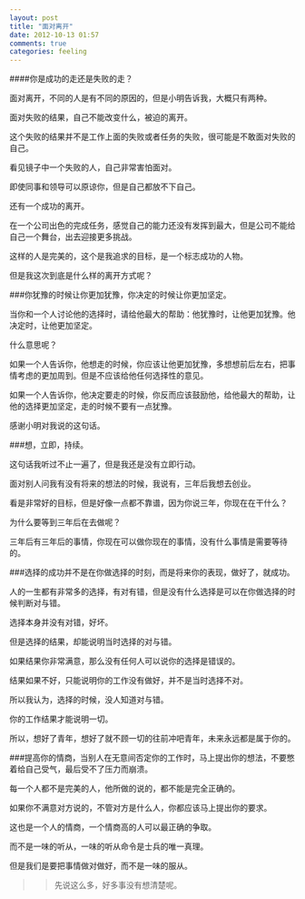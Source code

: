 ```yaml
---
layout: post
title: "面对离开"
date: 2012-10-13 01:57
comments: true
categories: feeling
---
```

####你是成功的走还是失败的走？

面对离开，不同的人是有不同的原因的，但是小明告诉我，大概只有两种。

面对失败的结果，自己不能改变什么，被迫的离开。

这个失败的结果并不是工作上面的失败或者任务的失败，很可能是不敢面对失败的自己。

看见镜子中一个失败的人，自己非常害怕面对。

即使同事和领导可以原谅你，但是自己都放不下自己。

还有一个成功的离开。

在一个公司出色的完成任务，感觉自己的能力还没有发挥到最大，但是公司不能给自己一个舞台，出去迎接更多挑战。

这样的人是完美的，这个是我追求的目标，是一个标志成功的人物。

但是我这次到底是什么样的离开方式呢？

###你犹豫的时候让你更加犹豫，你决定的时候让你更加坚定。

当你和一个人讨论他的选择时，请给他最大的帮助：他犹豫时，让他更加犹豫。他决定时，让他更加坚定。

什么意思呢？

如果一个人告诉你，他想走的时候，你应该让他更加犹豫，多想想前后左右，把事情考虑的更加周到。但是不应该给他任何选择性的意见。

如果一个人告诉你，他决定要走的时候，你反而应该鼓励他，给他最大的帮助，让他的选择更加坚定，走的时候不要有一点犹豫。

感谢小明对我说的这句话。

###想，立即，持续。

这句话我听过不止一遍了，但是我还是没有立即行动。

面对别人问我有没有将来的想法的时候，我说有，三年后我想去创业。

看是非常好的目标，但是好像一点都不靠谱，因为你说三年，你现在在干什么？

为什么要等到三年后在去做呢？

三年后有三年后的事情，你现在可以做你现在的事情，没有什么事情是需要等待的。

###选择的成功并不是在你做选择的时刻，而是将来你的表现，做好了，就成功。

人的一生都有非常多的选择，有对有错，但是没有什么选择是可以在你做选择的时候判断对与错。

选择本身并没有对错，好坏。

但是选择的结果，却能说明当时选择的对与错。

如果结果你非常满意，那么没有任何人可以说你的选择是错误的。

结果如果不好，只能说明你的工作没有做好，并不是当时选择不对。

所以我认为，选择的时候，没人知道对与错。

你的工作结果才能说明一切。

所以，想好了青年，想好了就不顾一切的往前冲吧青年，未来永远都是属于你的。

###提高你的情商，当别人在无意间否定你的工作时，马上提出你的想法，不要憋着给自己受气，最后受不了压力而崩溃。

每一个人都不是完美的人，他所做的说的，都不能是完全正确的。

如果你不满意对方说的，不管对方是什么人，你都应该马上提出你的要求。

这也是一个人的情商，一个情商高的人可以最正确的争取。

而不是一味的听从，一味的听从命令是士兵的唯一真理。

但是我们是要把事情做对做好，而不是一味的服从。

>>先说这么多，好多事没有想清楚呢。